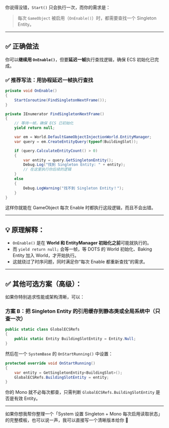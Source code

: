 你说得没错，`Start()` 只会执行一次，而你的需求是：

> 每次 `GameObject` 被启用（`OnEnable()`）时，都需要查找一个 Singleton Entity。

---

## ✅ 正确做法

你可以**继续用 `OnEnable()`**，但要**延迟一帧**执行查找逻辑，确保 ECS 初始化已完成。

### ✅ 推荐写法：用协程延迟一帧执行查找

```csharp
private void OnEnable()
{
    StartCoroutine(FindSingletonNextFrame());
}

private IEnumerator FindSingletonNextFrame()
{
    // 等待一帧，确保 ECS 已初始化
    yield return null;

    var em = World.DefaultGameObjectInjectionWorld.EntityManager;
    var query = em.CreateEntityQuery(typeof(BuildingSlot));

    if (query.CalculateEntityCount() > 0)
    {
        var entity = query.GetSingletonEntity();
        Debug.Log("找到 Singleton Entity: " + entity);
        // 在这里执行你后续的逻辑
    }
    else
    {
        Debug.LogWarning("找不到 Singleton Entity！");
    }
}
```

这样你就能在 GameObject 每次 Enable 时都执行这段逻辑，而且不会出错。

---

## 💡 原理解释：

- `OnEnable()` 是在 **World 和 EntityManager 初始化之前**可能就执行的。
- 而 `yield return null;` 会等一帧，等 DOTS 的 World 初始化、Baking Entity 加入 World，才开始执行。
- 这就绕过了时序问题，同时满足你“每次 Enable 都重新查找”的需求。

---

## ✅ 其他可选方案（高级）：

如果你特别追求性能或架构清晰，可以：

### 方案 B：把 Singleton Entity 的引用缓存到静态类或全局系统中（只查一次）

```csharp
public static class GlobalECSRefs
{
    public static Entity BuildingSlotEntity = Entity.Null;
}
```

然后在一个 `SystemBase` 的 `OnStartRunning()` 中设置：

```csharp
protected override void OnStartRunning()
{
    var entity = GetSingletonEntity<BuildingSlot>();
    GlobalECSRefs.BuildingSlotEntity = entity;
}
```

你的 Mono 就不必每次都查，只需判断 `GlobalECSRefs.BuildingSlotEntity` 是否是有效 Entity。

---

如果你想我帮你整理一个「System 设置 Singleton + Mono 每次启用读取状态」的完整模板，也可以说一声，我可以直接写一个清晰版本给你 🙌
